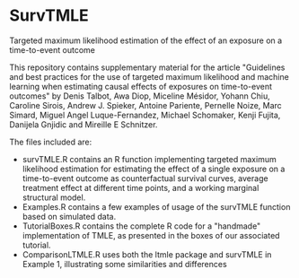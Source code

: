 # SurvTMLE
Targeted maximum likelihood estimation of the effect of an exposure on a time-to-event outcome

This repository contains supplementary material for the article "Guidelines and best practices for the use of targeted maximum likelihood and machine learning when estimating causal effects of exposures on time-to-event outcomes" by Denis Talbot, Awa Diop, Miceline Mésidor, Yohann Chiu, Caroline Sirois, Andrew J. Spieker, Antoine Pariente, Pernelle Noize, Marc Simard, Miguel Angel Luque-Fernandez, Michael Schomaker, Kenji Fujita, Danijela Gnjidic and Mireille E Schnitzer. 

The files included are:

- survTMLE.R contains an R function implementing targeted maximum likelihood estimation for estimating the effect of a single exposure on a time-to-event outcome as counterfactual survival curves, average treatment effect at different time points, and a working marginal structural model.  
- Examples.R contains a few examples of usage of the survTMLE function based on simulated data.
- TutorialBoxes.R contains the complete R code for a "handmade" implementation of TMLE, as presented in the boxes of our associated tutorial.
- ComparisonLTMLE.R uses both the ltmle package and survTMLE in Example 1, illustrating some similarities and differences
